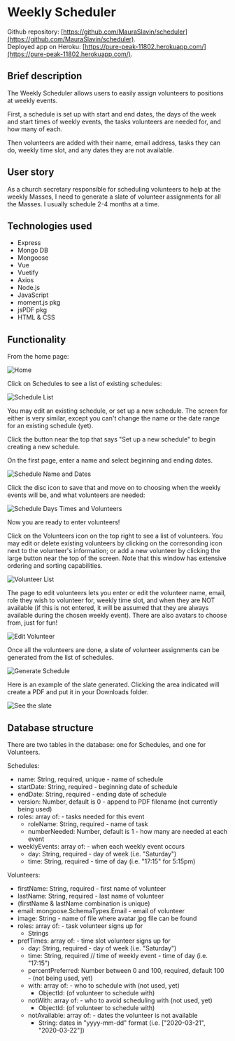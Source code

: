 # Weekly Scheduler
Github repository: [https://github.com/MauraSlavin/scheduler](https://github.com/MauraSlavin/scheduler). <br />
Deployed app on Heroku: [https://pure-peak-11802.herokuapp.com/](https://pure-peak-11802.herokuapp.com/).

## Brief description

The Weekly Scheduler allows users to easily assign volunteers to positions at weekly events. 

First, a schedule is set up with start and end dates, the days of the week and start times of weekly events, the tasks volunteers are needed for, and how many of each.

Then volunteers are added with their name, email address, tasks they can do, weekly time slot, and any dates they are not available.

## User story

As a church secretary responsible for scheduling volunteers to help at the weekly Masses, I need to generate a slate of volunteer assignments for all the Masses.  I usually schedule 2-4 months at a time.

## Technologies used

- Express
- Mongo DB
- Mongoose
- Vue
- Vuetify
- Axios
- Node.js
- JavaScript
- moment.js pkg
- jsPDF pkg
- HTML & CSS

## Functionality

From the home page:

![Home](client/documentation/home.png)

Click on Schedules to see a list of existing schedules:

![Schedule List](client/documentation/schedule-list.png)


You may edit an existing schedule, or set up a new schedule.  The screen for either is very similar, except you can't change the name or the date range for an existing schedule (yet).

Click the button near the top that says "Set up a new schedule" to begin creating a new schedule.

On the first page, enter a name and select beginning and ending dates.

![Schedule Name and Dates](client/documentation/schedule-dates.png)

Click the disc icon to save that and move on to choosing when the weekly events will be, and what volunteers are needed:

![Schedule Days Times and Volunteers](client/documentation/schedule-days-volunteers.png)

Now you are ready to enter volunteers!

Click on the Volunteers icon on the top right to see a list of volunteers.  You may edit or delete existing volunteers by clicking on the corresonding icon next to the volunteer's information; or add a new volunteer by clicking the large button near the top of the screen.  Note that this window has extensive ordering and sorting capabilities.

![Volunteer List](client/documentation/volunteer-list.png)

The page to edit volunteers lets you enter or edit the volunteer name, email, role they wish to volunteer for, weekly time slot, and when they are NOT available (if this is not entered, it will be assumed that they are always available during the chosen weekly event).  There are also avatars to choose from, just for fun!

![Edit Volunteer](client/documentation/edit-volunteer.png)

Once all the volunteers are done, a slate of volunteer assignments can be generated from the list of schedules.

![Generate Schedule](client/documentation/generate-schedule.png)

Here is an example of the slate generated.  Clicking the area indicated will create a PDF and put it in your Downloads folder.

![See the slate](client/documentation/make-pdf.png)




## Database structure

There are two tables in the database: one for Schedules, and one for Volunteers.

Schedules:

- name: String, required, unique  -  name of schedule
- startDate: String, required  -  beginning date of schedule
- endDate: String, required  -  ending date of schedule
- version: Number, default is 0  -  append to PDF filename (not currently being used)
- roles:   array of:  -  tasks needed for this event
  - roleName: String, required  -  name of task
  - numberNeeded: Number, default is 1  -  how many are needed at each event
- weeklyEvents: array of:  -  when each weekly event occurs
  - day: String, required  -  day of week (i.e. "Saturday")
  - time: String, required  -  time of day (i.e. "17:15" for 5:15pm)

Volunteers:

- firstName: String, required  -  first name of volunteer
- lastName: String, required  -  last name of volunteer
- (firstName & lastName combination is unique)
- email: mongoose.SchemaTypes.Email  -  email of volunteer
- image: String  -  name of file where avatar jpg file can be found
- roles: array of:  -  task volunteer signs up for
    - Strings
- prefTimes: array of:  -  time slot volunteer signs up for
  - day: String, required  -  day of week (i.e. "Saturday")
  - time: String, required  // time of weekly event  -  time of day (i.e. "17:15")
  - percentPreferred: Number between 0 and 100, required, default 100  -  (not being used, yet)
  - with: array of:  -  who to schedule with (not used, yet)
    - ObjectId: (of volunteer to schedule with)
  - notWith: array of:  -  who to avoid scheduling with (not used, yet)
    - ObjectId: (of volunteer to schedule with)
  - notAvailable: array of:  -  dates the volunteer is not available
    - String: dates in "yyyy-mm-dd" format  (i.e. ["2020-03-21", "2020-03-22"])